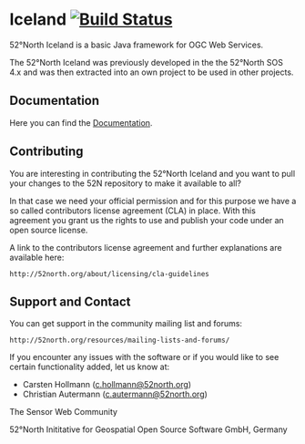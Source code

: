 # Iceland [![Build Status](https://travis-ci.org/52North/iceland.svg)](https://travis-ci.org/52North/iceland)

52°North Iceland is a basic Java framework for OGC Web Services.

The 52°North Iceland was previously developed in the the 52°North SOS 4.x and was then extracted into an own project to be used in other projects.

## Documentation

Here you can find the [Documentation](doc/Home.md).

## Contributing

You are interesting in contributing the 52°North Iceland and you want to pull your changes to the 52N repository to make it available to all?

In that case we need your official permission and for this purpose we have a so called contributors license agreement (CLA) in place. With this agreement you grant us the rights to use and publish your code under an open source license.

A link to the contributors license agreement and further explanations are available here: 

    http://52north.org/about/licensing/cla-guidelines


## Support and Contact

You can get support in the community mailing list and forums:

    http://52north.org/resources/mailing-lists-and-forums/

If you encounter any issues with the software or if you would like to see
certain functionality added, let us know at:

 - Carsten Hollmann (c.hollmann@52north.org)
 - Christian Autermann (c.autermann@52north.org)

The Sensor Web Community

52°North Inititative for Geospatial Open Source Software GmbH, Germany
